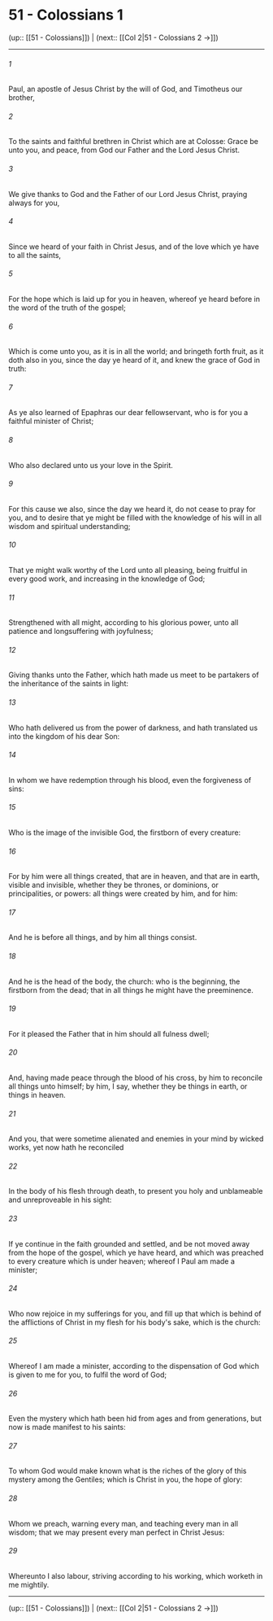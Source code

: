 # 51 - Colossians 1

(up:: [[51 - Colossians]]) | (next:: [[Col 2|51 - Colossians 2 →]])

***


###### 1 
Paul, an apostle of Jesus Christ by the will of God, and Timotheus our brother, 

###### 2 
To the saints and faithful brethren in Christ which are at Colosse: Grace be unto you, and peace, from God our Father and the Lord Jesus Christ. 

###### 3 
We give thanks to God and the Father of our Lord Jesus Christ, praying always for you, 

###### 4 
Since we heard of your faith in Christ Jesus, and of the love which ye have to all the saints, 

###### 5 
For the hope which is laid up for you in heaven, whereof ye heard before in the word of the truth of the gospel; 

###### 6 
Which is come unto you, as it is in all the world; and bringeth forth fruit, as it doth also in you, since the day ye heard of it, and knew the grace of God in truth: 

###### 7 
As ye also learned of Epaphras our dear fellowservant, who is for you a faithful minister of Christ; 

###### 8 
Who also declared unto us your love in the Spirit. 

###### 9 
For this cause we also, since the day we heard it, do not cease to pray for you, and to desire that ye might be filled with the knowledge of his will in all wisdom and spiritual understanding; 

###### 10 
That ye might walk worthy of the Lord unto all pleasing, being fruitful in every good work, and increasing in the knowledge of God; 

###### 11 
Strengthened with all might, according to his glorious power, unto all patience and longsuffering with joyfulness; 

###### 12 
Giving thanks unto the Father, which hath made us meet to be partakers of the inheritance of the saints in light: 

###### 13 
Who hath delivered us from the power of darkness, and hath translated us into the kingdom of his dear Son: 

###### 14 
In whom we have redemption through his blood, even the forgiveness of sins: 

###### 15 
Who is the image of the invisible God, the firstborn of every creature: 

###### 16 
For by him were all things created, that are in heaven, and that are in earth, visible and invisible, whether they be thrones, or dominions, or principalities, or powers: all things were created by him, and for him: 

###### 17 
And he is before all things, and by him all things consist. 

###### 18 
And he is the head of the body, the church: who is the beginning, the firstborn from the dead; that in all things he might have the preeminence. 

###### 19 
For it pleased the Father that in him should all fulness dwell; 

###### 20 
And, having made peace through the blood of his cross, by him to reconcile all things unto himself; by him, I say, whether they be things in earth, or things in heaven. 

###### 21 
And you, that were sometime alienated and enemies in your mind by wicked works, yet now hath he reconciled 

###### 22 
In the body of his flesh through death, to present you holy and unblameable and unreproveable in his sight: 

###### 23 
If ye continue in the faith grounded and settled, and be not moved away from the hope of the gospel, which ye have heard, and which was preached to every creature which is under heaven; whereof I Paul am made a minister; 

###### 24 
Who now rejoice in my sufferings for you, and fill up that which is behind of the afflictions of Christ in my flesh for his body's sake, which is the church: 

###### 25 
Whereof I am made a minister, according to the dispensation of God which is given to me for you, to fulfil the word of God; 

###### 26 
Even the mystery which hath been hid from ages and from generations, but now is made manifest to his saints: 

###### 27 
To whom God would make known what is the riches of the glory of this mystery among the Gentiles; which is Christ in you, the hope of glory: 

###### 28 
Whom we preach, warning every man, and teaching every man in all wisdom; that we may present every man perfect in Christ Jesus: 

###### 29 
Whereunto I also labour, striving according to his working, which worketh in me mightily.

***

(up:: [[51 - Colossians]]) | (next:: [[Col 2|51 - Colossians 2 →]])
